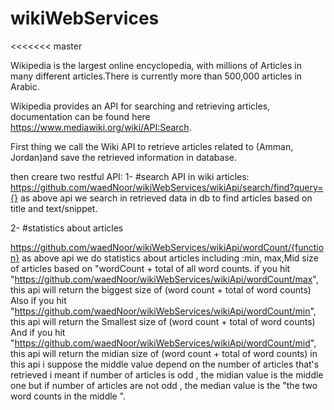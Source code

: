 # wikiWebServices
<<<<<<< master

Wikipedia is the largest online encyclopedia, with millions of Articles in many
different articles.There is currently more than 500,000 articles in Arabic.

Wikipedia provides an API for searching and retrieving articles, documentation can
be found here https://www.mediawiki.org/wiki/API:Search.

First thing we call the Wiki API to retrieve articles related to (Amman, Jordan)and save the retrieved information in database.

then creare two restful API:
1- #search API in wiki articles:
https://github.com/waedNoor/wikiWebServices/wikiApi/search/find?query={}
as above api we search in retrieved data in db to find articles based on title and text/snippet.

2- #statistics about articles

https://github.com/waedNoor/wikiWebServices/wikiApi/wordCount/{function}
as above api we do statistics about articles including :min, max,Mid size of articles based on "wordCount + total of all word counts.
if you hit "https://github.com/waedNoor/wikiWebServices/wikiApi/wordCount/max", this api will return the biggest size of (word count + total of word counts)
Also if you hit "https://github.com/waedNoor/wikiWebServices/wikiApi/wordCount/min", this api will return the Smallest size of (word count + total of word counts)
And if you hit  "https://github.com/waedNoor/wikiWebServices/wikiApi/wordCount/mid", this api will return the midian size of (word count + total of word counts) in this api i suppose the middle value depend on the number of articles that's retrieved
i meant if number of articles is odd , the midian value is the middle one
but if number of articles are not odd , the median value is the "the two word counts in the middle ".
